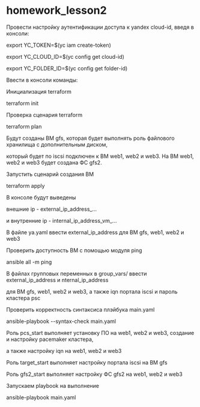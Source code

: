# homework_lesson2
Провести настройку аутентификации доступа к yandex cloud-id,
введя в консоли:

export YC_TOKEN=$(yc iam create-token)

export YC_CLOUD_ID=$(yc config get cloud-id)

export YC_FOLDER_ID=$(yc config get folder-id)


Ввести в консоли команды:

Инициализация terraform

terraform init

Проверка сценария terraform

terraform plan

Будут созданы ВМ gfs, которая будет выполнять роль файлового хранилища с дополнительным диском,

который будет по iscsi подключен к ВМ web1, web2 и web3. На ВМ web1, web2 и web3 будет создана ФС gfs2.

Запустить сценарий создания ВМ

terraform apply

В консоле будут выведены 

внешние ip - external_ip_address_...

и внутренние ip - internal_ip_address_vm_...


В файле ya.yaml ввести external_ip_address для ВМ gfs, web1, web2 и web3


Проверить доступность ВМ с помощью модуля ping

ansible all -m ping

В файлах групповых переменных в group_vars/ ввести external_ip_address и nternal_ip_address

для ВМ gfs, web1, web2 и web3, а также iqn портала iscsi и пароль кластера psc


Проверить корректность синтаксиса плэйбука main.yaml

ansible-playbook --syntax-check main.yaml

Роль pcs_start выполняет установку ПО на web1, web2 и web3, создание и настройку pacemaker кластера,

а также настройку iqn на web1, web2 и web3

Роль target_start выполняет настройку портала iscsi на ВМ gfs

Роль gfs2_start выполняет настройку ФС gfs2 на web1, web2 и web3


Запускаем playbook на выполнение

ansible-playbook main.yaml



